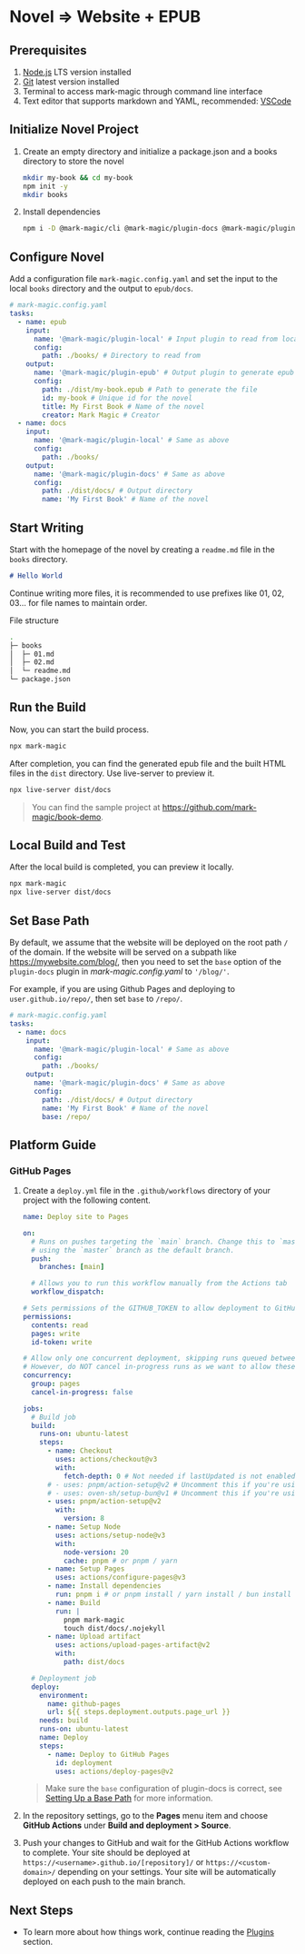 # Novel => Website + EPUB

## Prerequisites

1.  [Node.js](https://nodejs.org) LTS version installed
2.  [Git](https://git-scm.com/) latest version installed
3.  Terminal to access mark-magic through command line interface
4.  Text editor that supports markdown and YAML, recommended: [VSCode](https://code.visualstudio.com/)

## Initialize Novel Project

1.  Create an empty directory and initialize a package.json and a books directory to store the novel

    ```sh
    mkdir my-book && cd my-book
    npm init -y
    mkdir books
    ```

2.  Install dependencies

    ```sh
    npm i -D @mark-magic/cli @mark-magic/plugin-docs @mark-magic/plugin-epub live-server
    ```

## Configure Novel

Add a configuration file `mark-magic.config.yaml` and set the input to the local `books` directory and the output to `epub/docs`.

```yaml
# mark-magic.config.yaml
tasks:
  - name: epub
    input:
      name: '@mark-magic/plugin-local' # Input plugin to read from local directory
      config:
        path: ./books/ # Directory to read from
    output:
      name: '@mark-magic/plugin-epub' # Output plugin to generate epub file
      config:
        path: ./dist/my-book.epub # Path to generate the file
        id: my-book # Unique id for the novel
        title: My First Book # Name of the novel
        creator: Mark Magic # Creator
  - name: docs
    input:
      name: '@mark-magic/plugin-local' # Same as above
      config:
        path: ./books/
    output:
      name: '@mark-magic/plugin-docs' # Same as above
      config:
        path: ./dist/docs/ # Output directory
        name: 'My First Book' # Name of the novel
```

## Start Writing

Start with the homepage of the novel by creating a `readme.md` file in the `books` directory.

```md
# Hello World
```

Continue writing more files, it is recommended to use prefixes like 01, 02, 03... for file names to maintain order.

File structure

```sh
.
├─ books
│  ├─ 01.md
│  ├─ 02.md
│  └─ readme.md
└─ package.json
```

## Run the Build

Now, you can start the build process.

```sh
npx mark-magic
```

After completion, you can find the generated epub file and the built HTML files in the `dist` directory. Use live-server to preview it.

```sh
npx live-server dist/docs
```

> You can find the sample project at <https://github.com/mark-magic/book-demo>.

## Local Build and Test

After the local build is completed, you can preview it locally.

```sh
npx mark-magic
npx live-server dist/docs
```

## Set Base Path

By default, we assume that the website will be deployed on the root path `/` of the domain. If the website will be served on a subpath like <https://mywebsite.com/blog/>, then you need to set the `base` option of the `plugin-docs` plugin in _mark-magic.config.yaml_ to `'/blog/'`.

For example, if you are using Github Pages and deploying to `user.github.io/repo/`, then set `base` to `/repo/`.

```yaml
# mark-magic.config.yaml
tasks:
  - name: docs
    input:
      name: '@mark-magic/plugin-local' # Same as above
      config:
        path: ./books/
    output:
      name: '@mark-magic/plugin-docs' # Same as above
      config:
        path: ./dist/docs/ # Output directory
        name: 'My First Book' # Name of the novel
        base: /repo/
```

## Platform Guide

### GitHub Pages

1.  Create a `deploy.yml` file in the `.github/workflows` directory of your project with the following content.

    ```yml
    name: Deploy site to Pages

    on:
      # Runs on pushes targeting the `main` branch. Change this to `master` if you're
      # using the `master` branch as the default branch.
      push:
        branches: [main]

      # Allows you to run this workflow manually from the Actions tab
      workflow_dispatch:

    # Sets permissions of the GITHUB_TOKEN to allow deployment to GitHub Pages
    permissions:
      contents: read
      pages: write
      id-token: write

    # Allow only one concurrent deployment, skipping runs queued between the run in-progress and latest queued.
    # However, do NOT cancel in-progress runs as we want to allow these production deployments to complete.
    concurrency:
      group: pages
      cancel-in-progress: false

    jobs:
      # Build job
      build:
        runs-on: ubuntu-latest
        steps:
          - name: Checkout
            uses: actions/checkout@v3
            with:
              fetch-depth: 0 # Not needed if lastUpdated is not enabled
          # - uses: pnpm/action-setup@v2 # Uncomment this if you're using pnpm
          # - uses: oven-sh/setup-bun@v1 # Uncomment this if you're using Bun
          - uses: pnpm/action-setup@v2
            with:
              version: 8
          - name: Setup Node
            uses: actions/setup-node@v3
            with:
              node-version: 20
              cache: pnpm # or pnpm / yarn
          - name: Setup Pages
            uses: actions/configure-pages@v3
          - name: Install dependencies
            run: pnpm i # or pnpm install / yarn install / bun install
          - name: Build
            run: |
              pnpm mark-magic
              touch dist/docs/.nojekyll
          - name: Upload artifact
            uses: actions/upload-pages-artifact@v2
            with:
              path: dist/docs

      # Deployment job
      deploy:
        environment:
          name: github-pages
          url: ${{ steps.deployment.outputs.page_url }}
        needs: build
        runs-on: ubuntu-latest
        name: Deploy
        steps:
          - name: Deploy to GitHub Pages
            id: deployment
            uses: actions/deploy-pages@v2
    ```

    > Make sure the `base` configuration of plugin-docs is correct, see [Setting Up a Base Path](#setting-up-a-base-path) for more information.

2.  In the repository settings, go to the **Pages** menu item and choose **GitHub Actions** under **Build and deployment > Source**.

3.  Push your changes to GitHub and wait for the GitHub Actions workflow to complete. Your site should be deployed at `https://<username>.github.io/[repository]/` or `https://<custom-domain>/` depending on your settings. Your site will be automatically deployed on each push to the main branch.

## Next Steps

- To learn more about how things work, continue reading the [Plugins](./plugin/index.md) section.

